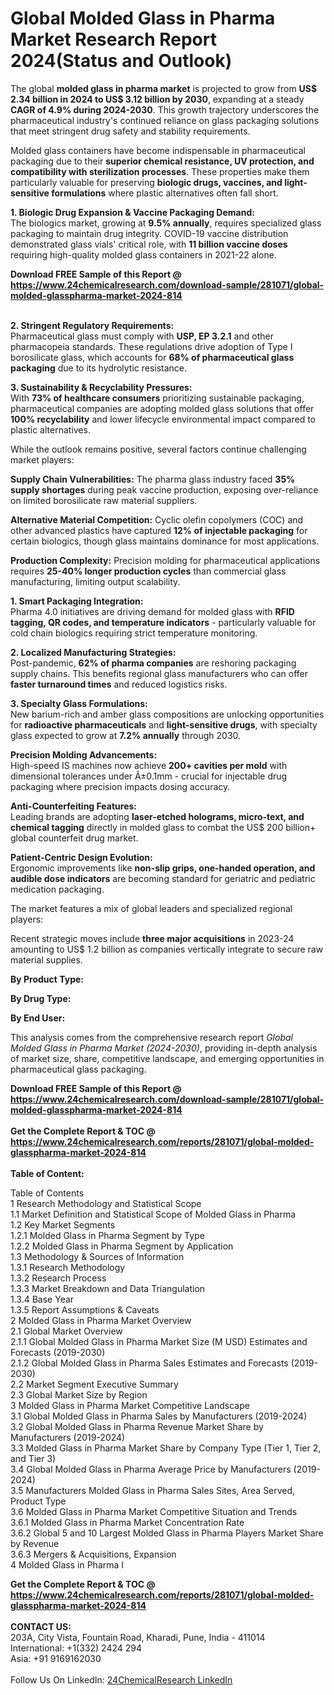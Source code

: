 <h1>Global Molded Glass in Pharma Market Research Report 2024(Status and Outlook)</h1><p>The global <strong>molded glass in pharma market</strong> is projected to grow from <strong>US$ 2.34 billion in 2024 to US$ 3.12 billion by 2030</strong>, expanding at a steady <strong>CAGR of 4.9% during 2024-2030</strong>. This growth trajectory underscores the pharmaceutical industry's continued reliance on glass packaging solutions that meet stringent drug safety and stability requirements.</p><p>Molded glass containers have become indispensable in pharmaceutical packaging due to their <strong>superior chemical resistance, UV protection, and compatibility with sterilization processes</strong>. These properties make them particularly valuable for preserving <strong>biologic drugs, vaccines, and light-sensitive formulations</strong> where plastic alternatives often fall short.</p><p><strong>1. Biologic Drug Expansion &amp; Vaccine Packaging Demand:</strong><br>
The biologics market, growing at <strong>9.5% annually</strong>, requires specialized glass packaging to maintain drug integrity. COVID-19 vaccine distribution demonstrated glass vials' critical role, with <strong>11 billion vaccine doses</strong> requiring high-quality molded glass containers in 2021-22 alone.</p><div><b>Download FREE Sample of this Report @ 
            <a href="https://www.24chemicalresearch.com/download-sample/281071/global-molded-glasspharma-market-2024-814">
            https://www.24chemicalresearch.com/download-sample/281071/global-molded-glasspharma-market-2024-814</a></b></div><br><p><strong>2. Stringent Regulatory Requirements:</strong><br>
Pharmaceutical glass must comply with <strong>USP, EP 3.2.1</strong> and other pharmacopeia standards. These regulations drive adoption of Type I borosilicate glass, which accounts for <strong>68% of pharmaceutical glass packaging</strong> due to its hydrolytic resistance.</p><p><strong>3. Sustainability &amp; Recyclability Pressures:</strong><br>
With <strong>73% of healthcare consumers</strong> prioritizing sustainable packaging, pharmaceutical companies are adopting molded glass solutions that offer <strong>100% recyclability</strong> and lower lifecycle environmental impact compared to plastic alternatives.</p><p>While the outlook remains positive, several factors continue challenging market players:</p><p><strong>Supply Chain Vulnerabilities:</strong> The pharma glass industry faced <strong>35% supply shortages</strong> during peak vaccine production, exposing over-reliance on limited borosilicate raw material suppliers.</p><p><strong>Alternative Material Competition:</strong> Cyclic olefin copolymers (COC) and other advanced plastics have captured <strong>12% of injectable packaging</strong> for certain biologics, though glass maintains dominance for most applications.</p><p><strong>Production Complexity:</strong> Precision molding for pharmaceutical applications requires <strong>25-40% longer production cycles</strong> than commercial glass manufacturing, limiting output scalability.</p><p><strong>1. Smart Packaging Integration:</strong><br>
Pharma 4.0 initiatives are driving demand for molded glass with <strong>RFID tagging, QR codes, and temperature indicators</strong> - particularly valuable for cold chain biologics requiring strict temperature monitoring.</p><p><strong>2. Localized Manufacturing Strategies:</strong><br>
Post-pandemic, <strong>62% of pharma companies</strong> are reshoring packaging supply chains. This benefits regional glass manufacturers who can offer <strong>faster turnaround times</strong> and reduced logistics risks.</p><p><strong>3. Specialty Glass Formulations:</strong><br>
New barium-rich and amber glass compositions are unlocking opportunities for <strong>radioactive pharmaceuticals</strong> and <strong>light-sensitive drugs</strong>, with specialty glass expected to grow at <strong>7.2% annually</strong> through 2030.</p><p><strong>Precision Molding Advancements:</strong><br>
	High-speed IS machines now achieve <strong>200+ cavities per mold</strong> with dimensional tolerances under Â±0.1mm - crucial for injectable drug packaging where precision impacts dosing accuracy.</p><p><strong>Anti-Counterfeiting Features:</strong><br>
	Leading brands are adopting <strong>laser-etched holograms, micro-text, and chemical tagging</strong> directly in molded glass to combat the US$ 200 billion+ global counterfeit drug market.</p><p><strong>Patient-Centric Design Evolution:</strong><br>
	Ergonomic improvements like <strong>non-slip grips, one-handed operation, and audible dose indicators</strong> are becoming standard for geriatric and pediatric medication packaging.</p><p>The market features a mix of global leaders and specialized regional players:</p><p>Recent strategic moves include <strong>three major acquisitions</strong> in 2023-24 amounting to US$ 1.2 billion as companies vertically integrate to secure raw material supplies.</p><p><strong>By Product Type:</strong></p><p><strong>By Drug Type:</strong></p><p><strong>By End User:</strong></p><p>This analysis comes from the comprehensive research report <em>Global Molded Glass in Pharma Market (2024-2030)</em>, providing in-depth analysis of market size, share, competitive landscape, and emerging opportunities in pharmaceutical glass packaging.</p><div><b>Download FREE Sample of this Report @ 
            <a href="https://www.24chemicalresearch.com/download-sample/281071/global-molded-glasspharma-market-2024-814">
            https://www.24chemicalresearch.com/download-sample/281071/global-molded-glasspharma-market-2024-814</a></b></div><br><div><b>Get the Complete Report & TOC @ 
            <a href="https://www.24chemicalresearch.com/reports/281071/global-molded-glasspharma-market-2024-814">
            https://www.24chemicalresearch.com/reports/281071/global-molded-glasspharma-market-2024-814</a></b></div><br>
            <b>Table of Content:</b><p>Table of Contents<br />
 1 Research Methodology and Statistical Scope<br />
 1.1 Market Definition and Statistical Scope of Molded Glass in Pharma<br />
 1.2 Key Market Segments<br />
 1.2.1 Molded Glass in Pharma Segment by Type<br />
 1.2.2 Molded Glass in Pharma Segment by Application<br />
 1.3 Methodology & Sources of Information<br />
 1.3.1 Research Methodology<br />
 1.3.2 Research Process<br />
 1.3.3 Market Breakdown and Data Triangulation<br />
 1.3.4 Base Year<br />
 1.3.5 Report Assumptions & Caveats<br />
 2 Molded Glass in Pharma Market Overview<br />
 2.1 Global Market Overview<br />
 2.1.1 Global Molded Glass in Pharma Market Size (M USD) Estimates and Forecasts (2019-2030)<br />
 2.1.2 Global Molded Glass in Pharma Sales Estimates and Forecasts (2019-2030)<br />
 2.2 Market Segment Executive Summary<br />
 2.3 Global Market Size by Region<br />
 3 Molded Glass in Pharma Market Competitive Landscape<br />
 3.1 Global Molded Glass in Pharma Sales by Manufacturers (2019-2024)<br />
 3.2 Global Molded Glass in Pharma Revenue Market Share by Manufacturers (2019-2024)<br />
 3.3 Molded Glass in Pharma Market Share by Company Type (Tier 1, Tier 2, and Tier 3)<br />
 3.4 Global Molded Glass in Pharma Average Price by Manufacturers (2019-2024)<br />
 3.5 Manufacturers Molded Glass in Pharma Sales Sites, Area Served, Product Type<br />
 3.6 Molded Glass in Pharma Market Competitive Situation and Trends<br />
 3.6.1 Molded Glass in Pharma Market Concentration Rate<br />
 3.6.2 Global 5 and 10 Largest Molded Glass in Pharma Players Market Share by Revenue<br />
 3.6.3 Mergers & Acquisitions, Expansion<br />
 4 Molded Glass in Pharma I</p><div><b>Get the Complete Report & TOC @ 
            <a href="https://www.24chemicalresearch.com/reports/281071/global-molded-glasspharma-market-2024-814">
            https://www.24chemicalresearch.com/reports/281071/global-molded-glasspharma-market-2024-814</a></b></div><br><b>CONTACT US:</b><br>
            203A, City Vista, Fountain Road, Kharadi, Pune, India - 411014<br>
            International: +1(332) 2424 294<br>
            Asia: +91 9169162030 <br><br>
            Follow Us On LinkedIn: <a href="https://www.linkedin.com/company/24chemicalresearch/">24ChemicalResearch LinkedIn</a>